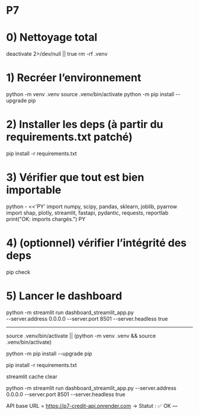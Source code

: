 # P7

# 0) Nettoyage total
deactivate 2>/dev/null || true
rm -rf .venv

# 1) Recréer l’environnement
python -m venv .venv
source .venv/bin/activate
python -m pip install --upgrade pip

# 2) Installer les deps (à partir du requirements.txt patché)
pip install -r requirements.txt

# 3) Vérifier que tout est bien importable
python - <<'PY'
import numpy, scipy, pandas, sklearn, joblib, pyarrow
import shap, plotly, streamlit, fastapi, pydantic, requests, reportlab
print("OK: imports chargés.")
PY

# 4) (optionnel) vérifier l’intégrité des deps
pip check

# 5) Lancer le dashboard
python -m streamlit run dashboard_streamlit_app.py \
  --server.address 0.0.0.0 --server.port 8501 --server.headless true









-----------------

source .venv/bin/activate || (python -m venv .venv && source .venv/bin/activate)

python -m pip install --upgrade pip

pip install -r requirements.txt

streamlit cache clear

python -m streamlit run dashboard_streamlit_app.py --server.address 0.0.0.0 --server.port 8501 --server.headless true


API base URL = https://p7-credit-api.onrender.com → Statut : ✅ OK —
